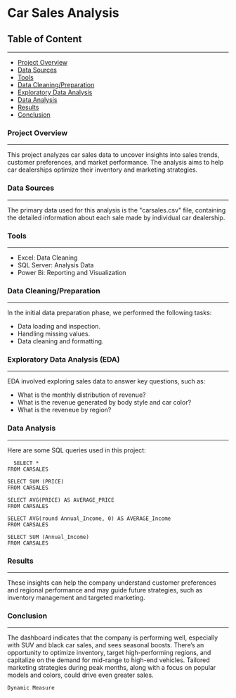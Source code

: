 # Car Sales Analysis

## Table of Content
---
  -  [Project Overview](#project-overview)
  -  [Data Sources](#data-sources)
  -  [Tools](#tools)
  -  [Data Cleaning/Preparation](#data-cleaning/preparation)
  -  [Exploratory Data Analysis](#exploratory-data-analysis)
  -  [Data Analysis](#data-analysis)
  -  [Results](#results)
  -  [Conclusion](#conclusion)

  ### Project Overview
  ---
This project analyzes car sales data to uncover insights into sales trends, customer preferences, and market performance. The analysis aims to help car dealerships optimize their inventory and marketing strategies.

### Data Sources
---
The primary data used for this analysis is the "carsales.csv" file, containing the detailed information about each sale made by individual car dealership.

### Tools
---

- Excel: Data Cleaning
- SQL Server: Analysis Data
- Power Bi: Reporting and Visualization

### Data Cleaning/Preparation
---
In the initial data preparation phase, we performed the following tasks:
- Data loading and inspection.
- Handling missing values.
- Data cleaning and formatting.

### Exploratory Data Analysis (EDA)
---
EDA involved exploring sales data to answer key questions, such as:
- What is the monthly distribution of revenue?
- What is the revenue generated by body style and car color?
- What is the reveneue by region?

### Data Analysis
---
Here are some SQL queries used in this project:
```
  SELECT *
FROM CARSALES

SELECT SUM (PRICE)
FROM CARSALES

SELECT AVG(PRICE) AS AVERAGE_PRICE
FROM CARSALES

SELECT AVG(round Annual_Income, 0) AS AVERAGE_Income
FROM CARSALES

SELECT SUM (Annual_Income)
FROM CARSALES
```
### Results
---
These insights can help the company understand customer preferences and regional performance and may guide future strategies, such as inventory management and targeted marketing.
### Conclusion
---
The dashboard indicates that the company is performing well, especially with SUV and black car sales, and sees seasonal boosts. There’s an opportunity to optimize inventory, target high-performing regions, and capitalize on the demand for mid-range to high-end vehicles. Tailored marketing strategies during peak months, along with a focus on popular models and colors, could drive even greater sales.




  




```
Dynamic Measure
```
